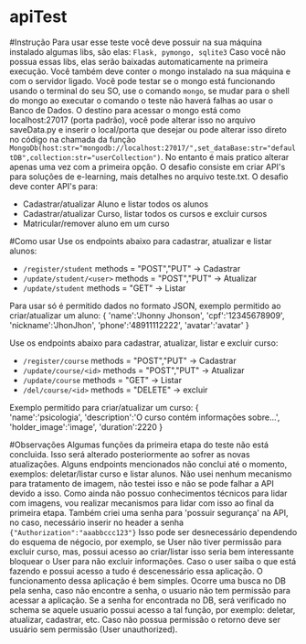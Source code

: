 # apiTest

#Instrução
Para usar esse teste você deve possuir na sua máquina instalado algumas libs, são elas: `Flask, pymongo, sqlite3`
Caso você não possua essas libs, elas serão baixadas automaticamente na primeira execução.
Você também deve conter o mongo instalado na sua máquina e com o servidor ligado. Você pode testar
se o mongo está funcionando usando o terminal do seu SO, use o comando `mongo`, se mudar para o shell do mongo
ao executar o comando o teste não haverá falhas ao usar o Banco de Dados. O destino para acessar o mongo está como
localhost:27017 (porta padrão), você pode alterar isso no arquivo saveData.py e inserir o local/porta que desejar ou
pode alterar isso direto no código na chamada da função `MongoDb(host:str="mongodb://localhost:27017/",set_dataBase:str="defaultDB",collection:str="userCollection")`. No entanto é mais pratico alterar apenas uma vez
com a primeira opção. 
O desafio consiste em criar API's para soluções de e-learning, mais detalhes no arquivo teste.txt.
O desafio deve conter API's para:
- Cadastrar/atualizar Aluno e listar todos os alunos
- Cadastrar/atualizar Curso, listar todos os cursos e excluir cursos
- Matricular/remover aluno em um curso 

#Como usar
Use os endpoints abaixo para cadastrar, atualizar e listar alunos:
 - `/register/student` methods = "POST","PUT" -> Cadastrar
 - `/update/student/<user>` methods = "POST","PUT" -> Atualizar
 - `/update/student` methods = "GET" -> Listar

Para usar só é permitido dados no formato JSON, exemplo permitido ao criar/atualizar um aluno:
    {
        'name':'Jhonny Jhonson',
        'cpf':'12345678909',
        'nickname':'JhonJhon',
        'phone':'48911112222',
        'avatar':'avatar'
    }

Use os endpoints abaixo para cadastrar, atualizar, listar e excluir curso:
 - `/register/course` methods = "POST","PUT" -> Cadastrar
 - `/update/course/<id>` methods = "POST","PUT" -> Atualizar
 - `/update/course` methods = "GET" -> Listar
 - `/del/course/<id>` methods = "DELETE" -> excluir

Exemplo permitido para criar/atualizar um curso:
    {  
        'name':'psicologia',
        'description':'O curso contém informações sobre...',
        'holder_image':'image',
        'duration':2220
    }

#Observações
Algumas funções da primeira etapa do teste não está concluida. Isso será alterado posteriormente ao sofrer 
as novas atualizações.
Alguns endpoints mencionados não conclui até o momento, exemplos: deletar/listar curso e listar alunos.
Não usei nenhum mecanismo para tratamento de imagem, não testei isso e não se pode falhar a API devido a isso.
Como ainda não possuo conhecimentos técnicos para lidar com imagens, vou realizar mecanismos para lidar com isso
ao final da primeira etapa.
Também criei uma senha para 'possuir segurança' na API, no caso, necessário inserir no header a senha `{"Authorization":"aaabbccc123"}`
Isso pode ser desnecessário dependendo do esquema de négocio, por exemplo, se User não tiver permissão para excluir
curso, mas, possui acesso ao criar/listar isso seria bem interessante bloquear o User para não excluir informações. 
Caso o user saiba o que está fazendo e possui acesso a tudo é descenessário essa aplicação.
O funcionamento dessa aplicação é bem simples. Ocorre uma busca no DB pela senha, caso não encontre a senha, o 
usuario não tem permissão para acessar a aplicação. Se a senha for encontrada no DB, será verificado no schema
se aquele usuario possui acesso a tal função, por exemplo: deletar, atualizar, cadastrar, etc. 
Caso não possua permissão o retorno deve ser usuário sem permissão (User unauthorized).
